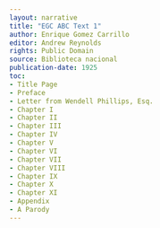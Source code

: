 ```yaml
---
layout: narrative
title: "EGC ABC Text 1"
author: Enrique Gomez Carrillo
editor: Andrew Reynolds
rights: Public Domain
source: Biblioteca nacional 
publication-date: 1925
toc:
- Title Page
- Preface
- Letter from Wendell Phillips, Esq.
- Chapter I
- Chapter II
- Chapter III
- Chapter IV
- Chapter V
- Chapter VI
- Chapter VII
- Chapter VIII
- Chapter IX
- Chapter X
- Chapter XI
- Appendix
- A Parody
---
```

